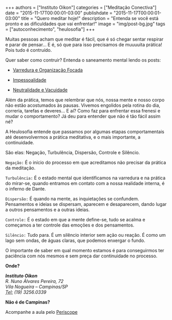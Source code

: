 
+++
authors = ["Instituto Oikon"]
categories = ["Meditação Conectiva"]
date = "2015-11-17T00:00:01-03:00"
publishdate = "2015-11-17T00:00:01-03:00"
title = "Quero meditar hoje!"
description = "Entenda se você está pronto e as dificuldades que vai enfrentar!"
image = "img/post-bg.jpg"
tags = ["autoconhecimento", "heulosofia"]
+++




Muitas pessoas acham que meditar é fácil, que é só chegar sentar respirar e parar de pensar... E é, só que para isso precisamos de muuuuita prática! Pois tudo é contruído.

Quer saber como contruir? Entenda o saneamento mental lendo os posts:

- [Varredura e Organização Focada](http://blog.autoconexao.org.br/post/2015/10/saneamento-mental-varredura/)

- [Impessoalidade](http://blog.autoconexao.org.br/post/2015/10/saneamento-mental-impessoalidade/)

- [Neutralidade e Vacuidade](http://blog.autoconexao.org.br/post/2015/10/saneamento-mental-neutralidade-e-vacuidade/)

Além da prática, temos que relembrar que nós, nossa mente e nosso corpo não estão acostumados às pausas. Vivemos engolidos pela rotina do dia, correria, tarefas e deveres... E aí? Como faz para enfrentar essa frenesi e mudar o comportamento? Já deu para entender que não é tão fácil assim né?

A Heulosofia entende que passamos por algumas etapas comportamentais até desenvolvermos a prática meditativa, e o mais importante, a continuidade.

São elas: Negação, Turbulência, Dispersão, Controle e Silêncio.

`Negação:` É o início do processo em que acreditamos não precisar da prática da meditação. 

`Turbulência:` É o estado mental que identificamos na varredura e na prática do mirar-se, quando entramos em contato com a nossa realidade interna, é o inferno de Dante.  

 `Dispersão:` É quando na mente, as inquietações se confundem. Pensamentos e ideias se dispersam, aparecem e desaparecem, dando lugar a outros pensamentos e a outras ideias.

 `Controle:` É o estado em que a mente define-se, tudo se acalma e começamos a ter  controle das emoções e dos pensamentos.

 `Silêncio:` Tudo para. É um silêncio interior sem ação ou reação. É como um lago sem ondas, de águas claras, que podemos enxergar o fundo.
 

O importante de saber em qual momento estamos é para conseguirmos ter paciência com nós mesmos e sem preça dar continuidade no processo.


**Onde?**

<address>
  <strong>Instituto Oikon</strong><br>
  R. Nuno Álvares Pereira, 72<br>
  Vila Nogueira – Campinas/SP<br>
  <abbr title="Phone">Tel:</abbr> (19) 3256.0339
</address>


**Não é de Campinas?**

Acompanhe a aula pelo [Periscope][a41c6f3b]

  [a41c6f3b]: https://www.periscope.tv/ "Periscope"
